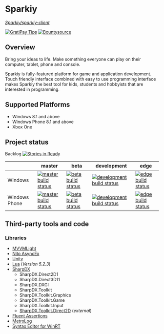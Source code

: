 # Sparkiy
_[Sparkiy/sparkiy-client](https://github.com/Sparkiy/sparkiy-client)_

[![GratiPay Tips](https://img.shields.io/gratipay/sparkiy.svg?style=flat-square)](https://gratipay.com/sparkiy/)
[![Bountysource](https://www.bountysource.com/badge/team?team_id=54298&style=bounties_posted)](https://www.bountysource.com/teams/sparkiy-client/bounties?utm_source=sparkiy-client&utm_medium=shield&utm_campaign=bounties_posted)


## Overview
Bring your ideas to life. Make something everyone can play on their computer, tablet, phone and console.

Sparkiy is fully-featured platform for game and application development. Touch friendly interface combined with easy to use programming interface makes Sparkiy the best tool for kids, students and hobbyists that are interested in programming.

## Supported Platforms
- Windows 8.1 and above
- Windows Phone 8.1 and above
- Xbox One

## Project status

Backlog [![Stories in Ready](https://badge.waffle.io/Sparkiy/sparkiy-client.png?label=ready&title=Ready)](https://waffle.io/Sparkiy/sparkiy-client)

|               | master | beta | development | edge |
| ------------- | ------ | ---- | ----------- | ---- |
| Windows       | [![master build status](https://ci.appveyor.com/api/projects/status/gvxevc5yih5oodnn/branch/master?svg=true&pendingText=pending...&passingText=OK&failingText=failed)](https://ci.appveyor.com/project/AleksandarDev/sparkiy-client/branch/master) | [![beta build status](https://ci.appveyor.com/api/projects/status/gvxevc5yih5oodnn/branch/beta?svg=true&pendingText=pending...&passingText=OK&failingText=failed)](https://ci.appveyor.com/project/AleksandarDev/sparkiy-client/branch/beta) | [![development build status](https://ci.appveyor.com/api/projects/status/gvxevc5yih5oodnn/branch/development?svg=true&pendingText=pending...&passingText=OK&failingText=failed)](https://ci.appveyor.com/project/AleksandarDev/sparkiy-client/branch/development) | [![edge build status](https://ci.appveyor.com/api/projects/status/gvxevc5yih5oodnn/branch/edge?svg=true&pendingText=pending...&passingText=OK&failingText=failed)](https://ci.appveyor.com/project/AleksandarDev/sparkiy-client/branch/edge) |
| Windows Phone | [![master build status](https://ci.appveyor.com/api/projects/status/irxc51l1e8bs6s2x/branch/master?svg=true&pendingText=pending...&passingText=OK&failingText=failed)](https://ci.appveyor.com/project/AleksandarDev/sparkiy-client/branch/master) | [![beta build status](https://ci.appveyor.com/api/projects/status/irxc51l1e8bs6s2x/branch/beta?svg=true&pendingText=pending...&passingText=OK&failingText=failed)](https://ci.appveyor.com/project/AleksandarDev/sparkiy-client/branch/beta) | [![development build status](https://ci.appveyor.com/api/projects/status/irxc51l1e8bs6s2x/branch/development?svg=true&pendingText=pending...&passingText=OK&failingText=failed)](https://ci.appveyor.com/project/AleksandarDev/sparkiy-client/branch/development) | [![edge build status](https://ci.appveyor.com/api/projects/status/irxc51l1e8bs6s2x/branch/edge?svg=true&pendingText=pending...&passingText=OK&failingText=failed)](https://ci.appveyor.com/project/AleksandarDev/sparkiy-client/branch/edge) |

## Third-party tools and code
### Libraries
- [MVVMLight](http://www.mvvmlight.net)
- [Nito AsyncEx](https://github.com/StephenCleary/AsyncEx)
- [Unity](http://unity.codeplex.com/)
- [Lua](http://lua.org/) (_Version 5.2.3_)
- [SharpDX](http://sharpdx.org/)
    - SharpDX.Direct2D1
    - SharpDX.Direct3D11
    - SharpDX.DXGI
    - SharpDX.Toolkit
    - SharpDX.Toolkit.Graphics
    - SharpDX.Toolkit.Game
    - SharpDX.Toolkit.Input
    - [SharpDX.Toolkit.Direct2D](https://github.com/Sparkiy/SharpDX.Toolkit.Game.Direct2D) (_external_)
- [Fluent Assertions](https://github.com/dennisdoomen/fluentassertions)
- [MetroLog](https://github.com/mbrit/MetroLog)
- [Syntax Editor for WinRT](https://gallery.technet.microsoft.com/scriptcenter/Syntax-Editor-for-WinRT-c556d223/view/Reviews)
